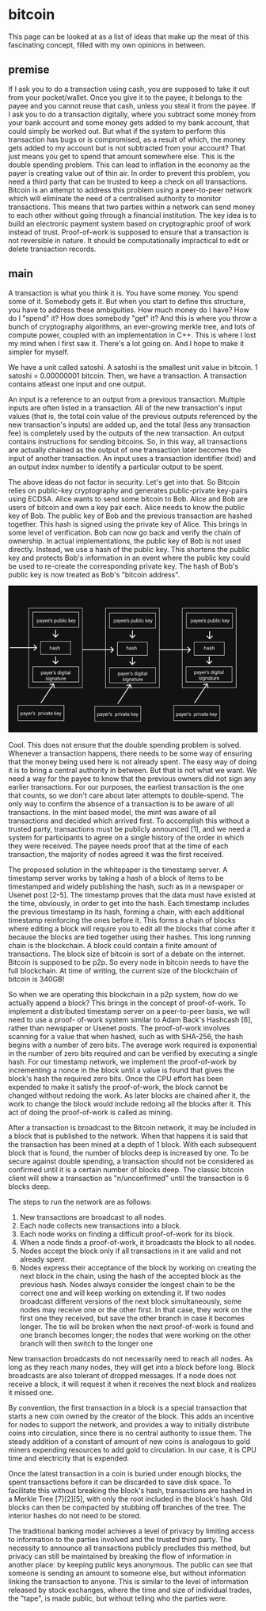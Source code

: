 
[meta]: # (CSS_URL=./style.css)
[meta]: # (DOCUMENT_TITLE=viveknathani)

# bitcoin

This page can be looked at as a list of ideas that make up the meat of this fascinating concept, filled with my own opinions in between.

## premise

If I ask you to do a transaction using cash, you are supposed to take it out from your pocket/wallet. Once you give it to the payee, it belongs to the payee and you cannot reuse that cash, unless you steal it from the payee. If I ask you to do a transaction digitally, where you subtract some money from your bank account and some money gets added to my bank account, that could simply be worked out. But what if the system to perform this transaction has bugs or is compromised, as a result of which, the money gets added to my account but is not subtracted from your account? That just means you get to spend that amount somewhere else. This is the double spending problem. This can lead to inflation in the economy as the payer is creating value out of thin air. In order to prevent this problem, you need a third party that can be trusted to keep a check on all transactions. Bitcoin is an attempt to address this problem using a peer-to-peer network which will eliminate the need of a centralised authority to monitor transactions. This means that two parties within a network can send money to each other without going through a financial institution. The key idea is to build an electronic payment system based on cryptographic proof of work instead of trust. Proof-of-work is supposed to ensure that a transaction is not reversible in nature. It should be computationally impractical to edit or delete transaction records. 

## main

A transaction is what you think it is. You have some money. You spend some of it. Somebody gets it. But when you start to define this structure, you have to address these ambiguities. How much money do I have? How do I "spend" it? How does somebody "get" it? And this is where you throw a bunch of cryptography algorithms, an ever-growing merkle tree, and lots of compute power, coupled with an implementation in C++. This is where I lost my mind when I first saw it. There's a lot going on. And I hope to make it simpler for myself. 

We have a unit called satoshi. A satoshi is the smallest unit value in bitcoin. 1 satoshi = 0.00000001 bitcoin. Then, we have a transaction. A transaction contains atleast one input and one output. 

An input is a reference to an output from a previous transaction. Multiple inputs are often listed in a transaction. All of the new transaction's input values (that is, the total coin value of the previous outputs referenced by the new transaction's inputs) are added up, and the total (less any transaction fee) is completely used by the outputs of the new transaction. An output contains instructions for sending bitcoins. So, in this way, all transactions are actually chained as the output of one transaction later becomes the input of another transaction. An input uses a transaction identifier (txid) and an output index number to identify a particular output to be spent. 

The above ideas do not factor in security. Let's get into that. So Bitcoin relies on public-key cryptography and generates public-private key-pairs using ECDSA. Alice wants to send some bitcoin to Bob. Alice and Bob are users of bitcoin and own a key pair each. Alice needs to know the public key of Bob. The public key of Bob and the previous transaction are hashed together. This hash is signed using the private key of Alice. This brings in some level of verification. Bob can now go back and verify the chain of ownership. In actual implementations, the public key of Bob is not used directly. Instead, we use a hash of the public key. This shortens the public key and protects Bob's information in an event where the public key could be used to re-create the corresponding private key. The hash of Bob's public key is now treated as Bob's "bitcoin address". 

<img src="./txn.png">

Cool. This does not ensure that the double spending problem is solved. Whenever a transaction happens, there needs to be some way of ensuring that the money being used here is not already spent. The easy way of doing it is to bring a central authority in between. But that is not what we want. We need a way for the payee to know that the previous owners did not sign any earlier transactions. For our purposes, the earliest transaction is the one that counts, so we don't care about later attempts to double-spend. The only way to confirm the absence of a transaction is to be aware of all transactions. In the mint based model, the mint was aware of all transactions and decided which arrived first. To accomplish this without a trusted party, transactions must be publicly announced [1], and we need a system for participants to agree on a single history of the order in which they were received. The payee needs proof that at the time of each transaction, the majority of nodes agreed it was the first received.

The proposed solution in the whitepaper is the timestamp server. A timestamp server works by taking a hash of a block of items to be timestamped and widely publishing the hash, such as in a newspaper or Usenet post [2-5]. The timestamp proves that the data must have existed at the time, obviously, in order to get into the hash. Each timestamp includes the previous timestamp in its hash, forming a chain, with each additional timestamp reinforcing the ones before it. This forms a chain of blocks where editing a block will require you to edit all the blocks that come after it because the blocks are tied together using their hashes. This long running chain is the blockchain. A block could contain a finite amount of transactions. The block size of bitcoin is sort of a debate on the internet. Bitcoin is supposed to be p2p. So every node in bitcoin needs to have the full blockchain. At time of writing, the current size of the blockchain of bitcoin is 340GB!

So when we are operating this blockchain in a p2p system, how do we actually append a block? This brings in the concept of proof-of-work. To implement a distributed timestamp server on a peer-to-peer basis, we will need to use a proof-
of-work system similar to Adam Back's Hashcash [6], rather than newspaper or Usenet posts. The proof-of-work involves scanning for a value that when hashed, such as with SHA-256, the hash begins with a number of zero bits. The average work required is exponential in the number of zero bits required and can be verified by executing a single hash. For our timestamp network, we implement the proof-of-work by incrementing a nonce in the block until a value is found that gives the block's hash the required zero bits. Once the CPU effort has been expended to make it satisfy the proof-of-work, the block cannot be changed without redoing the work. As later blocks are chained after it, the work to change the block would include redoing all the blocks after it. This act of doing the proof-of-work is called as mining. 

After a transaction is broadcast to the Bitcoin network, it may be included in a block that is published to the network. When that happens it is said that the transaction has been mined at a depth of 1 block. With each subsequent block that is found, the number of blocks deep is increased by one. To be secure against double spending, a transaction should not be considered as confirmed until it is a certain number of blocks deep. The classic bitcoin client will show a transaction as "n/unconfirmed" until the transaction is 6 blocks deep. 

The steps to run the network are as follows:
1) New transactions are broadcast to all nodes.
2) Each node collects new transactions into a block.
3) Each node works on finding a difficult proof-of-work for its block.
4) When a node finds a proof-of-work, it broadcasts the block to all nodes.
5) Nodes accept the block only if all transactions in it are valid and not already spent.
6) Nodes express their acceptance of the block by working on creating the next block in the chain, using the hash of the accepted block as the previous hash. Nodes always consider the longest chain to be the correct one and will keep working on extending it. If two nodes broadcast different versions of the next block simultaneously, some nodes may receive one or the other first. In that case, they work on the first one they received, but save the other branch in case it becomes longer. The tie will be broken when the next proof-of-work is found and one branch becomes longer; the nodes that were working on the other branch will then switch to the longer one

New transaction broadcasts do not necessarily need to reach all nodes. As long as they reach many nodes, they will get into a block before long. Block broadcasts are also tolerant of dropped messages. If a node does not receive a block, it will request it when it receives the next block and
realizes it missed one. 

By convention, the first transaction in a block is a special transaction that starts a new coin owned by the creator of the block. This adds an incentive for nodes to support the network, and provides a way to initially distribute coins into circulation, since there is no central authority to issue them. The steady addition of a constant of amount of new coins is analogous to gold miners expending resources to add gold to circulation. In our case, it is CPU time and electricity that is expended.

Once the latest transaction in a coin is buried under enough blocks, the spent transactions before it can be discarded to save disk space. To facilitate this without breaking the block's hash, transactions are hashed in a Merkle Tree [7][2][5], with only the root included in the block's hash.
Old blocks can then be compacted by stubbing off branches of the tree. The interior hashes do not need to be stored.

The traditional banking model achieves a level of privacy by limiting access to information to the parties involved and the trusted third party. The necessity to announce all transactions publicly precludes this method, but privacy can still be maintained by breaking the flow of information in
another place: by keeping public keys anonymous. The public can see that someone is sending an amount to someone else, but without information linking the transaction to anyone. This is
similar to the level of information released by stock exchanges, where the time and size of individual trades, the "tape", is made public, but without telling who the parties were.
